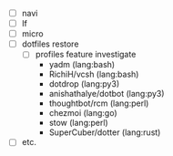 - [ ] navi
- [ ] lf
- [ ] micro
- [ ] dotfiles restore
	- [ ] profiles feature investigate
		- yadm (lang:bash)
		- RichiH/vcsh (lang:bash)
		- dotdrop (lang:py3)
		- anishathalye/dotbot (lang:py3)
		- thoughtbot/rcm (lang:perl)
		- chezmoi (lang:go)
		- stow (lang:perl)
		- SuperCuber/dotter (lang:rust)
- [ ] etc.

